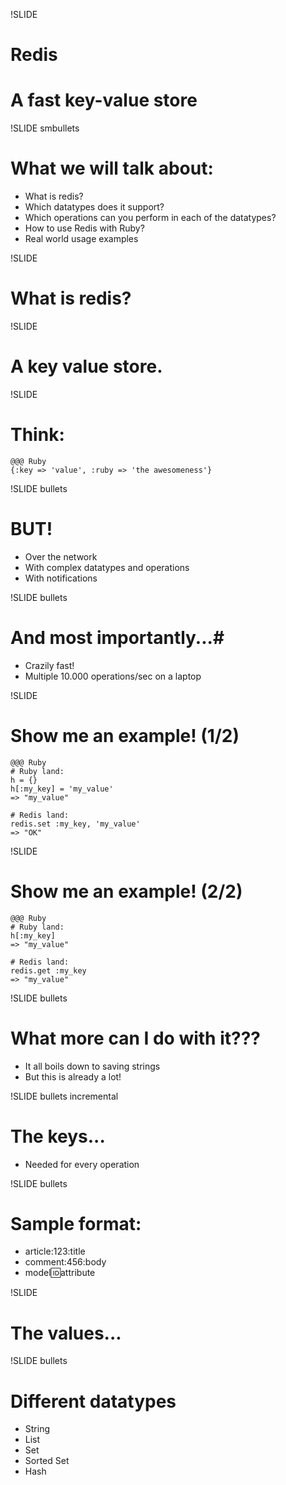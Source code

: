 !SLIDE 
# Redis #
# A fast key-value store #

!SLIDE smbullets
# What we will talk about: #

* What is redis?
* Which datatypes does it support?
* Which operations can you perform in each of the datatypes?
* How to use Redis with Ruby?
* Real world usage examples

!SLIDE
# What is redis? #

!SLIDE
# A key value store. #

!SLIDE
# Think: #
    @@@ Ruby
    {:key => 'value', :ruby => 'the awesomeness'}

!SLIDE bullets
# BUT! #
* Over the network
* With complex datatypes and operations
* With notifications

!SLIDE bullets
# And most importantly...#
* Crazily fast!
* Multiple 10.000 operations/sec on a laptop

!SLIDE
# Show me an example! (1/2) #
    @@@ Ruby
    # Ruby land:
    h = {}
    h[:my_key] = 'my_value'
    => "my_value"

    # Redis land:
    redis.set :my_key, 'my_value'
    => "OK"

!SLIDE
# Show me an example! (2/2) #
    @@@ Ruby
    # Ruby land:
    h[:my_key]
    => "my_value"

    # Redis land:
    redis.get :my_key
    => "my_value"

!SLIDE bullets
# What more can I do with it??? #
* It all boils down to saving strings
* But this is already a lot!

!SLIDE bullets incremental
# The keys... #
* Needed for every operation

!SLIDE bullets
# Sample format: #
* article:123:title
* comment:456:body
* model:id:attribute

!SLIDE
# The values... #

!SLIDE bullets
# Different datatypes #
* String
* List
* Set
* Sorted Set
* Hash
